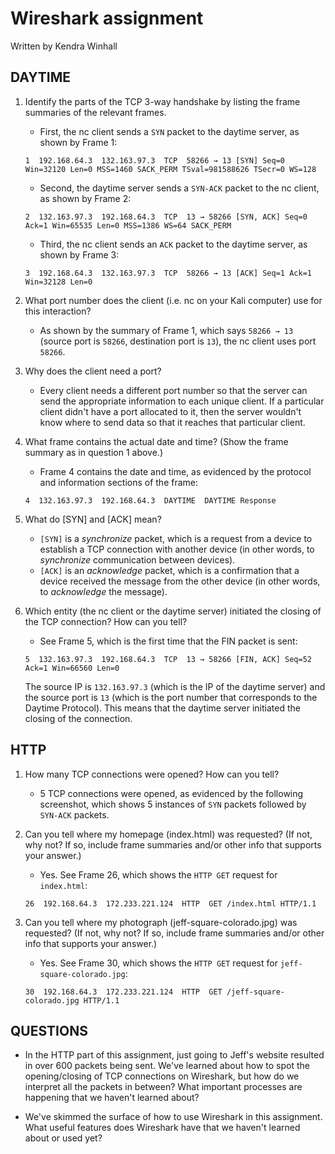 # Wireshark assignment

Written by Kendra Winhall

## DAYTIME

1. Identify the parts of the TCP 3-way handshake by listing the frame summaries of the relevant frames.
    * First, the nc client sends a `SYN` packet to the daytime server, as shown by Frame 1:

    `1  192.168.64.3  132.163.97.3  TCP  58266 → 13 [SYN] Seq=0 Win=32120 Len=0 MSS=1460 SACK_PERM TSval=981588626 TSecr=0 WS=128`

    * Second, the daytime server sends a `SYN-ACK` packet to the nc client, as shown by Frame 2:

    `2  132.163.97.3  192.168.64.3  TCP  13 → 58266 [SYN, ACK] Seq=0 Ack=1 Win=65535 Len=0 MSS=1386 WS=64 SACK_PERM`

    * Third, the nc client sends an `ACK` packet to the daytime server, as shown by Frame 3:

    `3  192.168.64.3  132.163.97.3  TCP  58266 → 13 [ACK] Seq=1 Ack=1 Win=32128 Len=0`

2. What port number does the client (i.e. nc on your Kali computer) use for this interaction?
    * As shown by the summary of Frame 1, which says `58266 → 13` (source port is `58266`, destination port is `13`), the nc client uses port `58266`.

3. Why does the client need a port?
    * Every client needs a different port number so that the server can send the appropriate information to each unique client. If a particular client didn't have a port allocated to it, then the server wouldn't know where to send data so that it reaches that particular client.

4. What frame contains the actual date and time? (Show the frame summary as in question 1 above.)
    * Frame 4 contains the date and time, as evidenced by the protocol and information sections of the frame:

    `4  132.163.97.3  192.168.64.3  DAYTIME  DAYTIME Response`

5. What do [SYN] and [ACK] mean?
    * `[SYN]` is a *synchronize* packet, which is a request from a device to establish a TCP connection with another device (in other words, to *synchronize* communication between devices). 
    * `[ACK]` is an *acknowledge* packet, which is a confirmation that a device received the message from the other device (in other words, to *acknowledge* the message).

6. Which entity (the nc client or the daytime server) initiated the closing of the TCP connection? How can you tell?
    * See Frame 5, which is the first time that the FIN packet is sent:

    `5  132.163.97.3  192.168.64.3  TCP  13 → 58266 [FIN, ACK] Seq=52 Ack=1 Win=66560 Len=0`

    The source IP is `132.163.97.3` (which is the IP of the daytime server) and the source port is `13` (which is the port number that corresponds to the Daytime Protocol). This means that the daytime server initiated the closing of the connection.

## HTTP

1. How many TCP connections were opened? How can you tell?
    * 5 TCP connections were opened, as evidenced by the following screenshot, which shows 5 instances of `SYN` packets followed by `SYN-ACK` packets.

2. Can you tell where my homepage (index.html) was requested? (If not, why not? If so, include frame summaries and/or other info that supports your answer.)
    * Yes. See Frame 26, which shows the `HTTP GET` request for `index.html`:

    `26  192.168.64.3  172.233.221.124  HTTP  GET /index.html HTTP/1.1` 

3. Can you tell where my photograph (jeff-square-colorado.jpg) was requested? (If not, why not? If so, include frame summaries and/or other info that supports your answer.)
    * Yes. See Frame 30, which shows the `HTTP GET` request for `jeff-square-colorado.jpg`:
    
    `30  192.168.64.3  172.233.221.124  HTTP  GET /jeff-square-colorado.jpg HTTP/1.1`

## QUESTIONS

* In the HTTP part of this assignment, just going to Jeff's website resulted in over 600 packets being sent. We've learned about how to spot the opening/closing of TCP connections on Wireshark, but how do we interpret all the packets in between? What important processes are happening that we haven't learned about?

* We've skimmed the surface of how to use Wireshark in this assignment. What useful features does Wireshark have that we haven't learned about or used yet?
